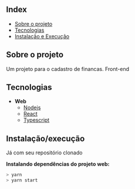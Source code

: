 
<h2> Index </h2>

- [Sobre o projeto](#-about)
- [Tecnologias](#-Tecnologias)
- [Instalação e Execução](#-start) 


<h2>  Sobre o projeto </h2>

Um projeto para o cadastro de financas. Front-end

<h2>  Tecnologias </h2>

- **Web**
  - [Nodejs](https://nodejs.org/en/)
  - [React](https://reactjs.org/)
  - [Typescript](https://www.typescriptlang.org/)

<h2>  Instalação/execução </h2>

Já com seu repositório clonado 


**Instalando dependências do projeto web:**

```bash
> yarn
> yarn start
```
